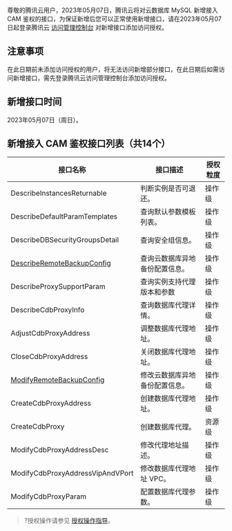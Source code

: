 ﻿尊敬的腾讯云用户，2023年05月07日，腾讯云将对云数据库 MySQL 新增接入 CAM 鉴权的接口，为保证新增后您可以正常使用新增接口，请在2023年05月07日起登录腾讯云 [访问管理控制台](https://console.cloud.tencent.com/cam/policy) 对新增接口添加访问授权。
## 注意事项
在此日期前未添加访问授权的用户，将无法访问新增部分接口，在此日期后如需访问新增接口，需先登录腾讯云访问管理控制台添加访问授权。
## 新增接口时间
2023年05月07日（周日）。

## 新增接入 CAM 鉴权接口列表（共14个）
<table>
<thead><tr><th>接口名称</th><th>接口描述</th><th>授权粒度</th></tr></thead>
<tbody>
<td>DescribeInstancesReturnable</td><td>判断实例是否可退还。</td><td>操作级</td></tr>
<td>DescribeDefaultParamTemplates</td><td>查询默认参数模板列表。</td><td>操作级</td></tr>
<td>DescribeDBSecurityGroupsDetail</td><td>查询安全组信息。</td><td>操作级</td></tr>
<td><a href="https://www.tencentcloud.com/document/product/236/52529" target="_blank">DescribeRemoteBackupConfig</a></td><td>查询云数据库异地备份配置信息。</td><td>操作级</td></tr>
<td>DescribeProxySupportParam</td></a><td>查询实例支持代理版本和参数</td><td>操作级</td></tr>
<td>DescribeCdbProxyInfo</a></td><td>查询数据库代理详情。</td><td>操作级</td></tr>
<td>AdjustCdbProxyAddress</a></td><td>调整数据库代理地址。</td><td>操作级</td></tr>
<td>CloseCdbProxyAddress</a></td><td>关闭数据库代理地址。</td><td>操作级</td></tr>
<td><a href="https://www.tencentcloud.com/document/product/236/52528" target="_blank">ModifyRemoteBackupConfig</a></td><td>修改云数据库异地备份配置信息。</td><td>操作级</td></tr>
<td>CreateCdbProxyAddress</a></td><td>创建数据库代理地址。</td><td>操作级</td></tr>
<td>CreateCdbProxy</a></td><td>创建数据库代理。</td><td>资源级</td></tr>
<td>ModifyCdbProxyAddressDesc</a></td><td>修改代理地址描述。</td><td>操作级</td></tr>
<td>ModifyCdbProxyAddressVipAndVPort</a></td><td>修改数据库代理地址 VPC。</td><td>操作级</td></tr>
<td>ModifyCdbProxyParam</a></td><td>配置数据库代理参数。</td><td>操作级</td></tr>
</tbody></table>	


>?授权操作请参见 [授权操作指导](https://cloud.tencent.com/document/product/236/86946#JKSQ)。
